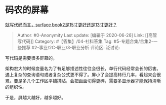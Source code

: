 # 码农的屏幕
[就写代码而言，surface book2是15寸更好还是13寸更好？](https://www.zhihu.com/question/307844865/answer/565438928)

> Author: #0-Anonymity
> Last update: [编辑于 2020-06-26]
> Link: [[高管写代码]]
> Category: #【答集】/04-社科答集
> Tag: #5-专题合集/合集2-一些推荐 #2-事业/2C-职业/3-职业分析
> 评论区:
> 泛讨论:

写代码是需要很多屏幕的。

架构宏大的时候变量名为了有足够描述性往往会很长，单行代码经常会长的厉害。遇上复杂的查询语句或者复杂公式更不得了。屏小了会提高转行几率，看起来会很累。要是多几个工作区平铺拼贴，会把画面切得更碎，需要多显示器才能保持清晰的组织性。

于是，屏越大越好，越多越好。
